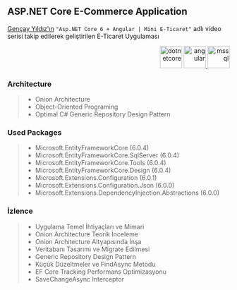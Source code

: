 ## ASP.NET Core E-Commerce Application
[Gençay Yıldız'ın](https://www.youtube.com/c/Gen%C3%A7ayY%C4%B1ld%C4%B1z/featured) `"Asp.NET Core 6 + Angular | Mini E-Ticaret"` adlı video serisi takip edilerek geliştirilen E-Ticaret Uygulaması

<p align="right">
  <a href="https://dotnet.microsoft.com/" target="_blank"> <img src="https://upload.wikimedia.org/wikipedia/commons/thumb/e/ee/.NET_Core_Logo.svg/1200px-.NET_Core_Logo.svg.png" alt="dotnetcore" width="50" height="50"/></a>
  <a href="https://angular.io" target="_blank" rel="noreferrer"> <img src="https://angular.io/assets/images/logos/angular/angular.svg" alt="angular" width="50" height="50"/> </a>
  <a href="https://www.microsoft.com/tr-tr/sql-server/" target="_blank"> <img src="http://upload.wikimedia.org/wikipedia/de/8/8c/Microsoft_SQL_Server_Logo.svg" alt="mssql" width="50" height="50"/></a>


### Architecture
> * Onion Architecture
> * Object-Oriented Programing
> * Optimal C# Generic Repository Design Pattern


### Used Packages
> * Microsoft.EntityFrameworkCore (6.0.4)
> * Microsoft.EntityFrameworkCore.SqlServer (6.0.4)
> * Microsoft.EntityFrameworkCore.Tools (6.0.4)
> * Microsoft.EntityFrameworkCore.Design (6.0.4)
> * Microsoft.Extensions.Configuration (6.0.1)
> * Microsoft.Extensions.Configuration.Json (6.0.0)
> * Microsoft.Extensions.DependencyInjection.Abstractions (6.0.0)

### İzlence
> * Uygulama Temel İhtiyaçları ve Mimari
> * Onion Architecture Teorik İnceleme
> * Onion Architecture Altyapısında İnşa
> * Veritabanı Tasarımı ve Migrate Edilmesi
> * Generic Repository Design Pattern
> * Küçük Düzeltmeler ve FindAsync Metodu
> * EF Core Tracking Performans Optimizasyonu
> * SaveChangeAsync Interceptor